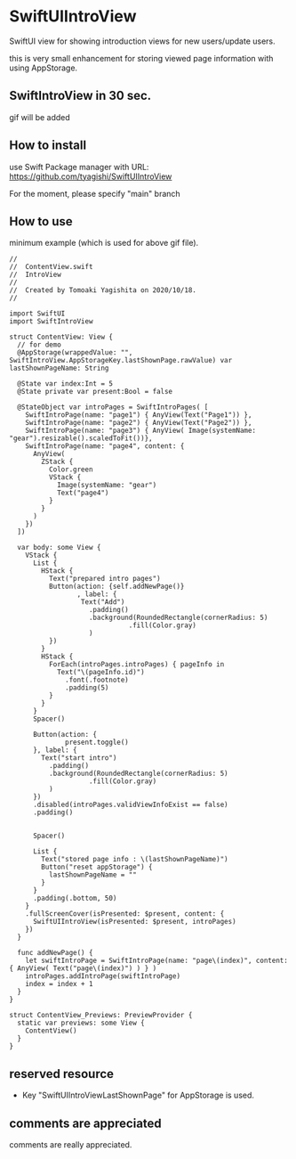 # SwiftUIIntroView

SwiftUI view for showing introduction views for new users/update users.

this is very small enhancement for storing viewed page information with using AppStorage.

## SwiftIntroView in 30 sec.
gif will be added

## How to install
use Swift Package manager with URL: https://github.com/tyagishi/SwiftUIIntroView

For the moment, please specify "main" branch

## How to use
minimum example (which is used for above gif file).
~~~
//
//  ContentView.swift
//  IntroView
//
//  Created by Tomoaki Yagishita on 2020/10/18.
//

import SwiftUI
import SwiftIntroView

struct ContentView: View {
  // for demo
  @AppStorage(wrappedValue: "", SwiftIntroView.AppStorageKey.lastShownPage.rawValue) var lastShownPageName: String

  @State var index:Int = 5
  @State private var present:Bool = false
  
  @StateObject var introPages = SwiftIntroPages( [
    SwiftIntroPage(name: "page1") { AnyView(Text("Page1")) },
    SwiftIntroPage(name: "page2") { AnyView(Text("Page2")) },
    SwiftIntroPage(name: "page3") { AnyView( Image(systemName: "gear").resizable().scaledToFit())},
    SwiftIntroPage(name: "page4", content: {
      AnyView(
        ZStack {
          Color.green
          VStack {
            Image(systemName: "gear")
            Text("page4")
          }
        }
      )
    })
  ])

  var body: some View {
    VStack {
      List {
        HStack {
          Text("prepared intro pages")
          Button(action: {self.addNewPage()}
                 , label: {
                  Text("Add")
                    .padding()
                    .background(RoundedRectangle(cornerRadius: 5)
                              .fill(Color.gray)
                    )
          })
        }
        HStack {
          ForEach(introPages.introPages) { pageInfo in
            Text("\(pageInfo.id)")
              .font(.footnote)
              .padding(5)
          }
        }
      }
      Spacer()
      
      Button(action: {
              present.toggle()
      }, label: {
        Text("start intro")
          .padding()
          .background(RoundedRectangle(cornerRadius: 5)
                    .fill(Color.gray)
          )
      })
      .disabled(introPages.validViewInfoExist == false)
      .padding()


      Spacer()
      
      List {
        Text("stored page info : \(lastShownPageName)")
        Button("reset appStorage") {
          lastShownPageName = ""
        }
      }
      .padding(.bottom, 50)
    }
    .fullScreenCover(isPresented: $present, content: {
      SwiftUIIntroView(isPresented: $present, introPages)
    })
  }
  
  func addNewPage() {
    let swiftIntroPage = SwiftIntroPage(name: "page\(index)", content: { AnyView( Text("page\(index)") ) } )
    introPages.addIntroPage(swiftIntroPage)
    index = index + 1
  }
}

struct ContentView_Previews: PreviewProvider {
  static var previews: some View {
    ContentView()
  }
}
~~~


## reserved resource
- Key "SwiftUIIntroViewLastShownPage" for AppStorage is used.

## comments are appreciated
comments are really appreciated.

